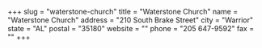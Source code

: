 +++
slug = "waterstone-church"
title = "Waterstone Church"
name = "Waterstone Church"
address = "210 South Brake Street"
city = "Warrior"
state = "AL"
postal = "35180"
website = ""
phone = "205 647-9592"
fax = ""
+++
